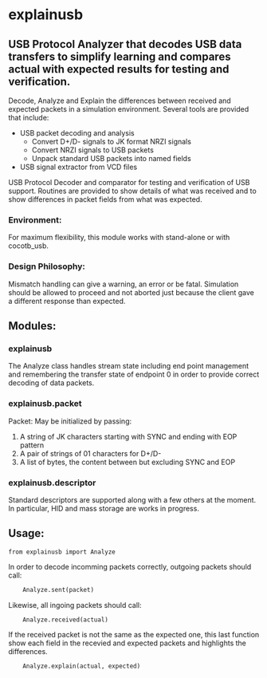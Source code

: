 # explainusb
## USB Protocol Analyzer that decodes USB data transfers to simplify learning and compares actual with expected results for testing and verification.

Decode, Analyze and Explain the differences between received and expected packets in a simulation environment.
Several tools are provided that include:
* USB packet decoding and analysis
  * Convert D+/D- signals to JK format NRZI signals
  * Convert NRZI signals to USB packets
  * Unpack standard USB packets into named fields
* USB signal extractor from VCD files

USB Protocol Decoder and comparator for testing and verification of USB
support. Routines are provided to show details of what was received and
to show differences in packet fields from what was expected.

### Environment:
For maximum flexibility, this module works with stand-alone or with cocotb_usb.

### Design Philosophy:
Mismatch handling can give a warning, an error or be fatal.
Simulation should be allowed to proceed and not aborted just because
the client gave a different response than expected.

## Modules:
### explainusb
The Analyze class handles stream state including end point management and
remembering the transfer state of endpoint 0 in order to provide correct
decoding of data packets.
### explainusb.packet
Packet: May be initialized by passing:
1. A string of JK characters starting with SYNC and ending with EOP pattern
2. A pair of strings of 01 characters for D+/D-
3. A list of bytes, the content between but excluding SYNC and EOP
### explainusb.descriptor
Standard descriptors are supported along with a few others at the moment.
In particular, HID and mass storage are works in progress.

## Usage:
`from explainusb import Analyze`

In order to decode incomming packets correctly, outgoing packets should call:
```Python
    Analyze.sent(packet)
```

Likewise, all ingoing packets should call:
```Python
    Analyze.received(actual)
```

If the received packet is not the same as the expected one, this last function
show each field in the recevied and expected packets and highlights the
differences.
```Python
    Analyze.explain(actual, expected)
```
